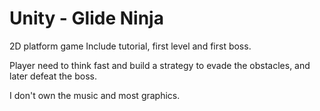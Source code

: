 # Unity - Glide Ninja

2D platform game
Include tutorial, first level and first boss.

Player need to think fast and build a strategy to evade the obstacles, and later defeat the boss.


I don't own the music and most graphics.
